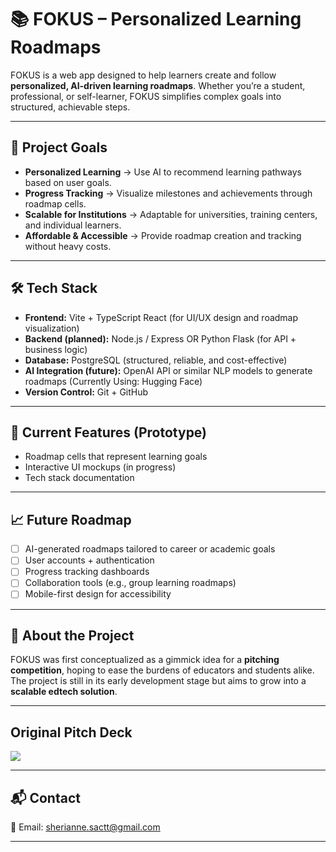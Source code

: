 # 📚 FOKUS – Personalized Learning Roadmaps

FOKUS is a web app designed to help learners create and follow **personalized, AI-driven learning roadmaps**. Whether you’re a student, professional, or self-learner, FOKUS simplifies complex goals into structured, achievable steps.

---

## 🚀 Project Goals

* **Personalized Learning** → Use AI to recommend learning pathways based on user goals.
* **Progress Tracking** → Visualize milestones and achievements through roadmap cells.
* **Scalable for Institutions** → Adaptable for universities, training centers, and individual learners.
* **Affordable & Accessible** → Provide roadmap creation and tracking without heavy costs.

---

## 🛠️ Tech Stack

* **Frontend:** Vite + TypeScript React (for UI/UX design and roadmap visualization)
* **Backend (planned):** Node.js / Express OR Python Flask (for API + business logic)
* **Database:** PostgreSQL (structured, reliable, and cost-effective)
* **AI Integration (future):** OpenAI API or similar NLP models to generate roadmaps (Currently Using: Hugging Face)
* **Version Control:** Git + GitHub 

---

## 📌 Current Features (Prototype)

* Roadmap cells that represent learning goals
* Interactive UI mockups (in progress)
* Tech stack documentation

---

## 📈 Future Roadmap

* [ ] AI-generated roadmaps tailored to career or academic goals
* [ ] User accounts + authentication
* [ ] Progress tracking dashboards
* [ ] Collaboration tools (e.g., group learning roadmaps)
* [ ] Mobile-first design for accessibility

---

## 👥 About the Project

FOKUS was first conceptualized as a gimmick idea for a **pitching competition**, hoping to ease the burdens of educators and students alike. The project is still in its early development stage but aims to grow into a **scalable edtech solution**.

---

## Original Pitch Deck
<a href="https://www.canva.com/design/DAGvq1zD1Iw/HU_JbNEXYYWzOLt2WvFHTg/edit?utm_content=DAGvq1zD1Iw&utm_campaign=designshare&utm_medium=link2&utm_source=sharebutton" target="_blank">
  <img src="https://img.shields.io/badge/View%20Pitch%20Deck-Click%20Here-blue?style=for-the-badge" />
</a>

---

## 📬 Contact

📧 Email: sherianne.sactt@gmail.com

---

